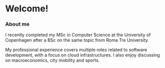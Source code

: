 <!--
**LorCat9/LorCat9** is a ✨ _special_ ✨ repository because its `README.md` (this file) appears on your GitHub profile.
-->


<h1>Welcome!</h1>

<h3><b>About me</b></h3>

<p>I recently completed my MSc in Computer Science at the University of Copenhagen after a BSc on the same topic from Roma Tre University. 

My professional experience covers multiple roles related to software development, with a focus on cloud infrastructures. I also enjoy discussing on macroeconomics, city mobility and sports.
